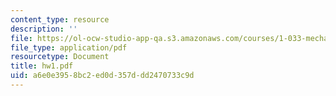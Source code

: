 ```yaml
---
content_type: resource
description: ''
file: https://ol-ocw-studio-app-qa.s3.amazonaws.com/courses/1-033-mechanics-of-material-systems-an-energy-approach-fall-2003/a6e0e3958bc2ed0d357ddd2470733c9d_hw1.pdf
file_type: application/pdf
resourcetype: Document
title: hw1.pdf
uid: a6e0e395-8bc2-ed0d-357d-dd2470733c9d
---
```

